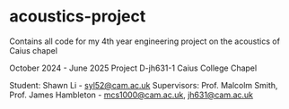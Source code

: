 # acoustics-project
Contains all code for my 4th year engineering project on the acoustics of Caius chapel

October 2024 - June 2025
Project D-jh631-1 Caius College Chapel

Student: Shawn Li - syl52@cam.ac.uk
Supervisors: Prof. Malcolm Smith, Prof. James Hambleton - mcs1000@cam.ac.uk, jh631@cam.ac.uk
